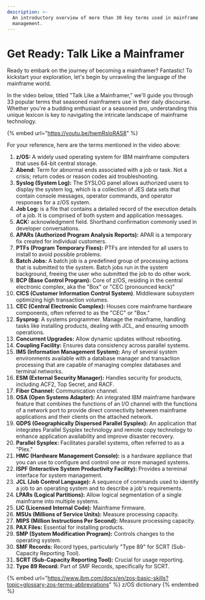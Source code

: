 ```yaml
---
description: >-
  An introductory overview of more than 30 key terms used in mainframe
  management.
---
```


# Get Ready: Talk Like a Mainframer

Ready to embark on the journey of becoming a mainframer? Fantastic! To kickstart your exploration, let's begin by unraveling the language of the mainframe world.&#x20;

In the video below, titled "Talk Like a Mainframer," we'll guide you through 33 popular terms that seasoned mainframers use in their daily discourse. Whether you're a budding enthusiast or a seasoned pro, understanding this unique lexicon is key to navigating the intricate landscape of mainframe technology.&#x20;

{% embed url="https://youtu.be/hwmRsloRAS8" %}

For your reference, here are the terms mentioned in the video above:&#x20;

1. **z/OS:** A widely used operating system for IBM mainframe computers that uses 64-bit central storage.
2. **Abend:** Term for abnormal ends associated with a job or task. Not a crisis; return codes or reason codes aid troubleshooting.
3. **Syslog (System Log):** The SYSLOG panel allows authorized users to display the system log, which is a collection of JES data sets that contain console messages, operator commands, and operator responses for a z/OS system.
4. **Job Log:** is a file that contains a detailed record of the execution details of a job. It is comprised of both system and application messages.
5. **ACK:** acknowledgment field. Shorthand confirmation commonly used in developer conversations.
6. **APARs (Authorized Program Analysis Reports):** APAR is a temporary fix created for individual customers.&#x20;
7. **PTFs (Program Temporary Fixes):** PTFs are intended for all users to install to avoid possible problems.
8. **Batch Jobs:** A batch job is a predefined group of processing actions that is submitted to the system. Batch jobs run in the system background, freeing the user who submitted the job to do other work.
9. **BCP (Base Control Program):** Core of z/OS, residing in the central electronic complex, aka the "Box" or "CEC (pronounced keck)"
10. **CICS (Customer Information Control System)**. Middleware subsystem optimizing high transaction volumes.
11. **CEC (Central Electronic Complex):** Houses core mainframe hardware components, often referred to as the "CEC" or "Box."
12. **Sysprog:** A systems programmer. Manage the mainframe, handling tasks like installing products, dealing with JCL, and ensuring smooth operations.
13. **Concurrent Upgrades:** Allow dynamic updates without rebooting.
14. **Coupling Facility:** Ensures data consistency across parallel systems.
15. **IMS (Information Management System):** Any of several system environments available with a database manager and transaction processing that are capable of managing complex databases and terminal networks.
16. **ESM (External Security Manager):** Handles security for products, including ACF2, Top Secret, and RACF.
17. **Fiber Channel:** Communication channel.
18. **OSA (Open Systems Adapter):** An integrated IBM mainframe hardware feature that combines the functions of an I/O channel with the functions of a network port to provide direct connectivity between mainframe applications and their clients on the attached network.
19. **GDPS (Geographically Dispersed Parallel Sysplex):** An application that integrates Parallel Sysplex technology and remote copy technology to enhance application availability and improve disaster recovery.
20. **Parallel Sysplex:** Facilitates parallel systems, often referred to as a "Plex."
21. **HMC (Hardware Management Console):** is a hardware appliance that you can use to configure and control one or more managed systems.
22. **ISPF (Interactive System Productivity Facility):** Provides a terminal interface for system management.
23. **JCL (Job Control Language):** A sequence of commands used to identify a job to an operating system and to describe a job's requirements.
24. **LPARs (Logical Partitions):** Allow logical segmentation of a single mainframe into multiple systems.
25. **LIC (Licensed Internal Code):** Mainframe firmware.
26. **MSUs (Millions of Service Units):** Measure processing capacity.
27. **MIPS (Million Instructions Per Second):** Measure processing capacity.
28. **PAX Files:** Essential for installing products.
29. **SMP (System Modification Program):** Controls changes to the operating system.
30. **SMF Records:** Record types, particularly "Type 89" for SCRT (Sub-Capacity Reporting Tool).
31. **SCRT (Sub-Capacity Reporting Tool):** Crucial for usage reporting.
32. **Type 89 Record:** Part of SMF Records, specifically for SCRT.

{% embed url="https://www.ibm.com/docs/en/zos-basic-skills?topic=glossary-zos-terms-abbreviations" %}
z/OS dictionary&#x20;
{% endembed %}

